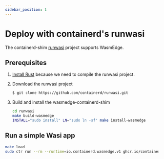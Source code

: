 ```yaml
---
sidebar_position: 1
---
```


# Deploy with containerd's runwasi

The containerd-shim [runwasi](https://github.com/containerd/runwasi/) project supports WasmEdge.

## Prerequisites

1. [Install Rust](https://www.rust-lang.org/tools/install) because we need to compile the runwasi project.

2. Download the runwasi project
   ```bash
   $ git clone https://github.com/containerd/runwasi.git
   ```

3. Build and install the wasmedge-containerd-shim

   ```bash
   cd runwasi
   make build-wasmedge
   INSTALL="sudo install" LN="sudo ln -sf" make install-wasmedge
   ```

## Run a simple Wasi app

   ```bash
   make load
   sudo ctr run --rm --runtime=io.containerd.wasmedge.v1 ghcr.io/containerd/runwasi/wasi-demo-app:latest testwasm /wasi-demo-app.wasm echo 'hello'
   ```
